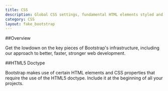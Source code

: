 ```yaml
---
title: CSS
description: Global CSS settings, fundamental HTML elements styled and enhanced with extensible classes, and an advanced grid system.
category: CSS
layout: fake_bootstrap
---
```


##Overview

Get the lowdown on the key pieces of Bootstrap's infrastructure, including our approach to better, faster, stronger web development.

##HTML5 Doctype

Bootstrap makes use of certain HTML elements and CSS properties that require the use of the HTML5 doctype. Include it at the beginning of all your projects.
